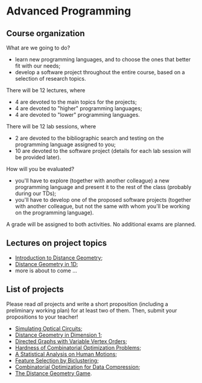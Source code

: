 
# Advanced Programming

## Course organization

What are we going to do?

- learn new programming languages, and to choose the ones that
  better fit with our needs;
- develop a software project throughout the entire course, based
  on a selection of research topics.

There will be 12 lectures, where

- 4 are devoted to the main topics for the projects;
- 4 are devoted to "higher" programming languages;
- 4 are devoted to "lower" programming languages.

There will be 12 lab sessions, where

- 2 are devoted to the bibliographic search and testing on the
  programming language assigned to you;
- 10 are devoted to the software project (details for each lab session
  will be provided later).

How will you be evaluated?

- you'll have to explore (together with another colleague) a new
  programming language and present it to the rest of the class
  (probably during our TDs);
- you'll have to develop one of the proposed software projects
  (together with another colleague, but not the same with whom you'll
  be working on the programming language).

A grade will be assigned to both activities.
No additional exams are planned.

## Lectures on project topics

- [Introduction to Distance Geometry](https://www.antoniomucherino.it/download/slides/DistanceGeometryIntroSlides.pdf);
- [Distance Geometry in 1D](https://www.antoniomucherino.it/download/slides/DistanceGeometry1D.pdf);
- more is about to come ...

## List of projects

Please read *all* projects and write a short proposition 
(including a preliminary working plan) for at least two of
them. Then, submit your propositions to your teacher!

- [Simulating Optical Circuits](https://www.antoniomucherino.it/download/PA/project1-optics.pdf);
- [Distance Geometry in Dimension 1](https://www.antoniomucherino.it/download/PA/project2-dgp1.pdf);
- [Directed Graphs with Variable Vertex Orders](https://www.antoniomucherino.it/download/PA/project3-graph.pdf);
- [Hardness of Combinatorial Optimization Problems](https://www.antoniomucherino.it/download/PA/project4-hardness.pdf);
- [A Statistical Analysis on Human Motions](https://www.antoniomucherino.it/download/PA/project5-analysis.pdf);
- [Feature Selection by Biclustering](https://www.antoniomucherino.it/download/PA/project6-biclustering.pdf);
- [Combinatorial Optimization for Data Compression](https://www.antoniomucherino.it/download/PA/project7-compression.pdf);
- [The Distance Geometry Game](https://www.antoniomucherino.it/download/PA/project8-game.pdf).
